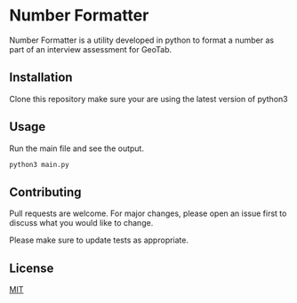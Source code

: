 # Number Formatter

Number Formatter is a utility developed in python to format a number as part of an interview assessment for GeoTab.

## Installation

Clone this repository make sure your are using the latest version of python3

## Usage

Run the main file and see the output.

```bash
python3 main.py
```

## Contributing
Pull requests are welcome. For major changes, please open an issue first to discuss what you would like to change.

Please make sure to update tests as appropriate.

## License
[MIT](https://choosealicense.com/licenses/mit/)
